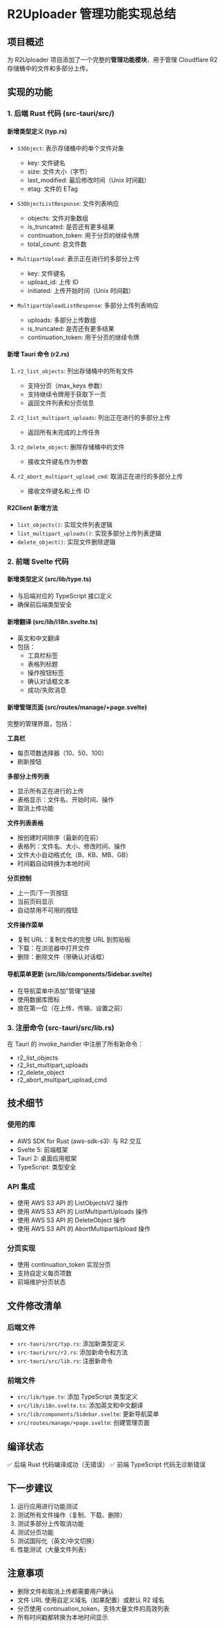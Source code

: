 # R2Uploader 管理功能实现总结

## 项目概述
为 R2Uploader 项目添加了一个完整的**管理功能模块**，用于管理 Cloudflare R2 存储桶中的文件和多部分上传。

## 实现的功能

### 1. 后端 Rust 代码 (src-tauri/src/)

#### 新增类型定义 (typ.rs)
- `S3Object`: 表示存储桶中的单个文件对象
  - key: 文件键名
  - size: 文件大小（字节）
  - last_modified: 最后修改时间（Unix 时间戳）
  - etag: 文件的 ETag

- `S3ObjectListResponse`: 文件列表响应
  - objects: 文件对象数组
  - is_truncated: 是否还有更多结果
  - continuation_token: 用于分页的继续令牌
  - total_count: 总文件数

- `MultipartUpload`: 表示正在进行的多部分上传
  - key: 文件键名
  - upload_id: 上传 ID
  - initiated: 上传开始时间（Unix 时间戳）

- `MultipartUploadListResponse`: 多部分上传列表响应
  - uploads: 多部分上传数组
  - is_truncated: 是否还有更多结果
  - continuation_token: 用于分页的继续令牌

#### 新增 Tauri 命令 (r2.rs)
1. `r2_list_objects`: 列出存储桶中的所有文件
   - 支持分页（max_keys 参数）
   - 支持继续令牌用于获取下一页
   - 返回文件列表和分页信息

2. `r2_list_multipart_uploads`: 列出正在进行的多部分上传
   - 返回所有未完成的上传任务

3. `r2_delete_object`: 删除存储桶中的文件
   - 接收文件键名作为参数

4. `r2_abort_multipart_upload_cmd`: 取消正在进行的多部分上传
   - 接收文件键名和上传 ID

#### R2Client 新增方法
- `list_objects()`: 实现文件列表逻辑
- `list_multipart_uploads()`: 实现多部分上传列表逻辑
- `delete_object()`: 实现文件删除逻辑

### 2. 前端 Svelte 代码

#### 新增类型定义 (src/lib/type.ts)
- 与后端对应的 TypeScript 接口定义
- 确保前后端类型安全

#### 新增翻译 (src/lib/i18n.svelte.ts)
- 英文和中文翻译
- 包括：
  - 工具栏标签
  - 表格列标题
  - 操作按钮标签
  - 确认对话框文本
  - 成功/失败消息

#### 新增管理页面 (src/routes/manage/+page.svelte)
完整的管理界面，包括：

**工具栏**
- 每页项数选择器（10、50、100）
- 刷新按钮

**多部分上传列表**
- 显示所有正在进行的上传
- 表格显示：文件名、开始时间、操作
- 取消上传功能

**文件列表表格**
- 按创建时间排序（最新的在前）
- 表格列：文件名、大小、修改时间、操作
- 文件大小自动格式化（B、KB、MB、GB）
- 时间戳自动转换为本地时间

**分页控制**
- 上一页/下一页按钮
- 当前页码显示
- 自动禁用不可用的按钮

**文件操作菜单**
- 复制 URL：复制文件的完整 URL 到剪贴板
- 下载：在浏览器中打开文件
- 删除：删除文件（带确认对话框）

#### 导航菜单更新 (src/lib/components/Sidebar.svelte)
- 在导航菜单中添加"管理"链接
- 使用数据库图标
- 放在第一位（在上传、传输、设置之前）

### 3. 注册命令 (src-tauri/src/lib.rs)
在 Tauri 的 invoke_handler 中注册了所有新命令：
- r2_list_objects
- r2_list_multipart_uploads
- r2_delete_object
- r2_abort_multipart_upload_cmd

## 技术细节

### 使用的库
- AWS SDK for Rust (aws-sdk-s3): 与 R2 交互
- Svelte 5: 前端框架
- Tauri 2: 桌面应用框架
- TypeScript: 类型安全

### API 集成
- 使用 AWS S3 API 的 ListObjectsV2 操作
- 使用 AWS S3 API 的 ListMultipartUploads 操作
- 使用 AWS S3 API 的 DeleteObject 操作
- 使用 AWS S3 API 的 AbortMultipartUpload 操作

### 分页实现
- 使用 continuation_token 实现分页
- 支持自定义每页项数
- 前端维护分页状态

## 文件修改清单

### 后端文件
- `src-tauri/src/typ.rs`: 添加新类型定义
- `src-tauri/src/r2.rs`: 添加新命令和方法
- `src-tauri/src/lib.rs`: 注册新命令

### 前端文件
- `src/lib/type.ts`: 添加 TypeScript 类型定义
- `src/lib/i18n.svelte.ts`: 添加英文和中文翻译
- `src/lib/components/Sidebar.svelte`: 更新导航菜单
- `src/routes/manage/+page.svelte`: 创建管理页面

## 编译状态
✅ 后端 Rust 代码编译成功（无错误）
✅ 前端 TypeScript 代码无诊断错误

## 下一步建议
1. 运行应用进行功能测试
2. 测试所有文件操作（复制、下载、删除）
3. 测试多部分上传取消功能
4. 测试分页功能
5. 测试国际化（英文/中文切换）
6. 性能测试（大量文件列表）

## 注意事项
- 删除文件和取消上传都需要用户确认
- 文件 URL 使用自定义域名（如果配置）或默认 R2 域名
- 分页使用 continuation_token，支持大量文件的高效列表
- 所有时间戳都转换为本地时间显示

